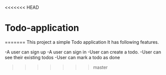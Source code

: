 <<<<<<< HEAD
# Todo-application
=======
This project a simple Todo application
It has following features.

  -A user can sign up
  -A user can sign in
  -User can create a todo.
  -User can see their existing todos
  -User can mark a todo as done
>>>>>>> master
